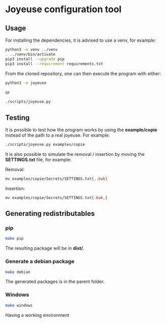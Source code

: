 # Joyeuse configuration tool

## Usage

For installing the dependencies, it is advised to use a venv, for example:

```sh
python3 -m venv ../venv
. ../venv/bin/activate
pip3 install --upgrade pip
pip3 install --requirement requirements.txt
```

From the cloned repository, one can then execute the program with either:

```sh
python3 -m joyeuse
```

or

```sh
./scripts/joyeuse.py
```

## Testing

It is possible to test how the program works by using the **example/copie**
instead of the path to a real joyeuse.
For example:

```sh
./scripts/joyeuse.py examples/copie
```

It is also possible to simulate the removal / insertion by moving the
**SETTINGS.txt** file, for example:

Removal:

```sh
mv examples/copie/Secrets/SETTINGS.txt{,.bak}
```

Insertion:

```sh
mv examples/copie/Secrets/SETTINGS.txt{.bak,}
```

## Generating redistributables

### pip

```sh
make pip
```

The resulting package will be in **dist/**.

### Generate a debian package

```sh
make debian
```

The generated packages is in the parent folder.

### Windows

```sh
make windows
```

Having a working environment 
